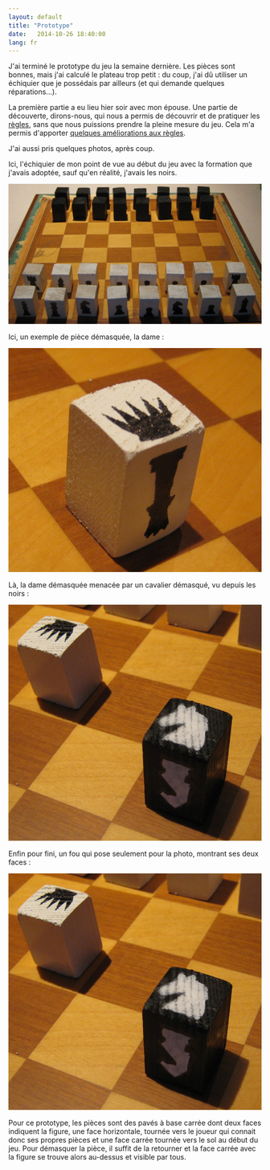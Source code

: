 ```yaml
---
layout: default
title: "Prototype"
date:   2014-10-26 18:40:00
lang: fr
---
```


J'ai terminé le prototype du jeu la semaine dernière. Les pièces sont bonnes, mais j'ai calculé le plateau trop petit : du coup, j'ai dû utiliser un échiquier que je possédais par ailleurs (et qui demande quelques réparations...).

La première partie a eu lieu hier soir avec mon épouse. Une partie de découverte, dirons-nous, qui nous a permis de découvrir et de pratiquer les [règles](Règles.html), sans que nous puissions prendre la pleine mesure du jeu. Cela m'a permis d'apporter [quelques améliorations aux règles](https://github.com/MaskedChess/MaskedChess.github.io/commit/bcb5c13f9f669b341b194095011852fd8e7e0e40).

J'ai aussi pris quelques photos, après coup.

Ici, l'échiquier de mon point de vue au début du jeu avec la formation que j'avais adoptée, sauf qu'en réalité, j'avais les noirs.

![Début de partie](images/IMG_4359.JPG)

Ici, un exemple de pièce démasquée, la dame :

![Dame démasquée](images/IMG_4360.JPG)

Là, la dame démasquée menacée par un cavalier démasqué, vu depuis les noirs :

![Dame menacée par cavalier](images/IMG_4361.JPG)

Enfin pour fini, un fou qui pose seulement pour la photo, montrant ses deux faces :

![Fou couché](images/IMG_4361.JPG)

Pour ce prototype, les pièces sont des pavés à base carrée dont deux faces indiquent la figure, une face horizontale, tournée vers le joueur qui connait donc ses propres pièces et une face carrée tournée vers le sol au début du jeu. Pour démasquer la pièce, il suffit de la retourner et la face carrée avec la figure se trouve alors au-dessus et visible par tous.
